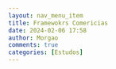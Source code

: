 ```yaml
---
layout: nav_menu_item
title: Framewokrs Comericias
date: 2024-02-06 17:58
author: Morgao
comments: true
categories: [Estudos]
---
```


